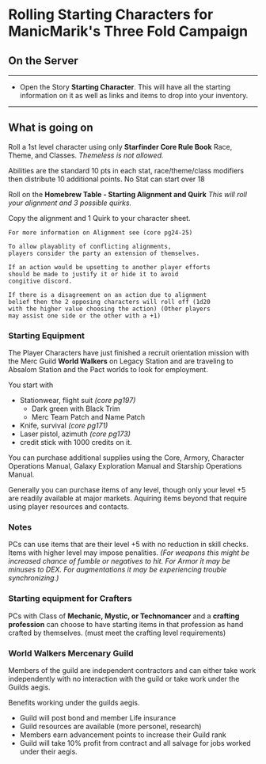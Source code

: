 # Rolling Starting Characters for ManicMarik's Three Fold Campaign

## On the Server
---
 - Open the Story **Starting Character**.
This will have all the starting information on it as well as links and items to drop into your inventory.

---

## What is going on
Roll a 1st level character using only **Starfinder Core Rule Book** Race, Theme, and Classes.
*Themeless is not allowed.*

Abilities are the standard 10 pts in each stat, race/theme/class modifiers then distribute 10 additional points.
No Stat can start over 18


Roll on the **Homebrew Table - Starting Alignment and Quirk**
*This will roll your alignment and 3 possible quirks.*

Copy the alignment and 1 Quirk to your character sheet.





    For more information on Alignment see (core pg24-25)

```
To allow playablity of conflicting alignments,
players consider the party an extension of themselves.

If an action would be upsetting to another player efforts
should be made to justify it or hide it to avoid
congitive discord.

If there is a disagreement on an action due to alignment
belief then the 2 opposing characters will roll off (1d20
with the higher value choosing the action) (Other players
may assist one side or the other with a +1)
```
### Starting Equipment
The Player Characters have just finished a recruit orientation mission with the Merc Guild **World Walkers** on Legacy Station and are traveling to Absalom Station and the Pact worlds to look for employment.

You start with
* Stationwear, flight suit *(core pg197)*
  * Dark green with Black Trim
  * Merc Team Patch and Name Patch
* Knife, survival *(core pg171)*
* Laser pistol, azimuth *(core pg173)*
* credit stick  with 1000 credits on it.

You can purchase additional supplies using the Core, Armory, Character Operations Manual, Galaxy Exploration Manual and Starship Operations Manual.

Generally you can purchase items of any level, though only your level +5 are readily available at major markets.  Aquiring items beyond that require using player resources and contacts.

### Notes
PCs can use items that are their level +5 with no reduction in skill checks.  Items with higher level may impose penalities. *(For weapons this might be increased chance of fumble or negatives to hit.  For Armor it may be minuses to DEX.  For augmentations it may be experiencing trouble synchronizing.)*

### Starting equipment for Crafters
PCs with Class of **Mechanic, Mystic, or Technomancer** and a **crafting profession** can choose to have starting items in that profession as hand crafted by themselves. (must meet the crafting level requirements)


### World Walkers Mercenary Guild
Members of the guild are independent contractors and can either take work independently with no interaction with the guild or take work under the Guilds aegis.

Benefits working under the guilds aegis.
* Guild will post bond and member Life insurance
* Guild resources are available (more personel, research)
* Members earn advancement points to increase their Guild rank
* Guild will take 10% profit from contract and all salvage for jobs worked under their aegis.